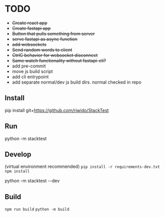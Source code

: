 # TODO
* ~~Create react app~~
* ~~Create fastapi app~~
* ~~Button that pulls something from server~~
* ~~serve fastapi as async function~~
* ~~add websockets~~
* ~~Send random words to client~~
* ~~CtrlC behavior for websocket disconnect~~
* ~~Same watch functionality without fastapi-cli?~~
* add pre-commit
* move js build script
* add cli entrypoint
* add separate normal/dev js build dirs.  normal checked in repo


## Install
pip install git+https://github.com/riwido/StackTest

## Run
python -m stacktest

## Develop
(virtual environment recommended)
`pip install -r requirements-dev.txt`
`npm install`

python -m stacktest --dev

## Build

`npm run build`
`python -m build`
